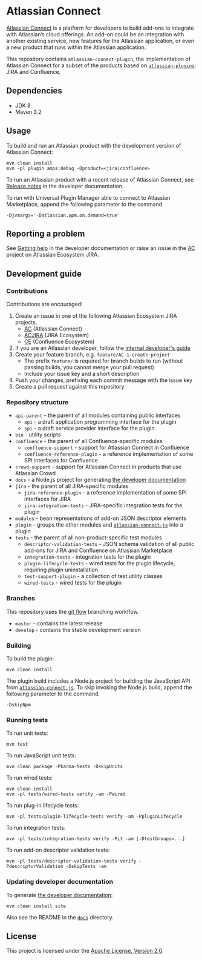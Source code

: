# Atlassian Connect

[Atlassian Connect](https://connect.atlassian.com) is a platform for developers to build add-ons to integrate with
Atlassian’s cloud offerings. An add-on could be an integration with another existing service, new features for the
Atlassian application, or even a new product that runs within the Atlassian application.

This repository contains `atlassian-connect-plugin`, the implementation of Atlassian Connect for a subset of the
products based on [`atlassian-plugins`](https://bitbucket.org/atlassian/atlassian-plugins): JIRA and Confluence.

## Dependencies

* JDK 8
* Maven 3.2

## Usage

To build and run an Atlassian product with the development version of Atlassian Connect:

    mvn clean install
    mvn -pl plugin amps:debug -Dproduct=<jira|confluence>

To run an Atlassian product with a recent release of Atlassian Connect, see
[Release notes](https://developer.atlassian.com/static/connect/docs/latest/resources/release-notes.html) in the
developer documentation.

To run with Universal Plugin Manager able to connect to Atlassian Marketplace, append the following parameter to the command.

    -Djvmargs='-Datlassian.upm.on.demand=true'

## Reporting a problem

See [Getting help](https://developer.atlassian.com/static/connect/docs/latest/resources/getting-help.html) in the
developer documentation or raise an issue in the [AC](https://ecosystem.atlassian.net/browse/AC) project
on Atlassian Ecosystem JIRA.

## Development guide

### Contributions

Contributions are encouraged!

1. Create an issue in one of the following Atlassian Ecosystem JIRA projects.
    * [AC](https://ecosystem.atlassian.net/browse/AC) (Atlassian Connect)
    * [ACJIRA](https://ecosystem.atlassian.net/browse/ACJIRA) (JIRA Ecosystem)
    * [CE](https://ecosystem.atlassian.net/browse/CE) (Confluence Ecosystem)
2. If you are an Atlassian developer, follow the [internal developer's guide](https://extranet.atlassian.com/display/ARA/Atlassian+Connect+Internal+Developer%27s+Guide)
3. Create your feature branch, e.g. `feature/AC-1-create-project`
    * The prefix `feature/` is required for branch builds to run (without passing builds, you cannot merge your pull request)
    * Include your issue key and a short description
4. Push your changes, prefixing each commit message with the issue key
5. Create a pull request against this repository

### Repository structure

* `api-parent` - the parent of all modules containing public interfaces
	* `api` - a draft application programming interface for the plugin
	* `spi` - a draft service provider interface for the plugin
* `bin` - utility scripts
* `confluence` - the parent of all Confluence-specific modules
	* `confluence-support` - support for Atlassian Connect in Confluence
	* `confluence-reference-plugin` - a reference implementation of some SPI interfaces for Confluence
* `crowd-support` - support for Atlassian Connect in products that use Atlassian Crowd
* `docs` - a Node.js project for generating [the developer documentation](https://connect.atlassian.com)
* `jira` - the parent of all JIRA-specific modules
	* `jira-reference-plugin` - a reference implementation of some SPI interfaces for JIRA
	* `jira-integration-tests` - JIRA-specific integration tests for the plugin
* `modules` - bean representations of add-on JSON descriptor elements
* `plugin` - groups the other modules and [`atlassian-connect-js`](https://bitbucket.org/atlassian/atlassian-connect-js) into a plugin
* `tests` - the parent of all non-product-specific test modules
    * `descriptor-validation-tests` - JSON schema validation of all public add-ons for JIRA and Confluence on Atlassian Marketplace
    * `integration-tests` - integration tests for the plugin
    * `plugin-lifecycle-tests` - wired tests for the plugin lifecycle, requiring plugin uninstallation
    * `test-support-plugin` - a collection of test utility classes
    * `wired-tests` - wired tests for the plugin

### Branches

This repository uses the [git flow](https://www.atlassian.com/git/workflows#!workflow-gitflow) branching workflow.

* `master` - contains the latest release
* `develop` - contains the stable development version

### Building

To build the plugin:

    mvn clean install

The plugin build includes a Node.js project for building the JavaScript API from [`atlassian-connect-js`](https://bitbucket.org/atlassian/atlassian-connect-js).
To skip invoking the Node.js build, append the following parameter to the command.

    -DskipNpm

### Running tests

To run unit tests:

    mvn test

To run JavaScript unit tests:

    mvn clean package -Pkarma-tests -DskipUnits

To run wired tests:

    mvn clean install
    mvn -pl tests/wired-tests verify -am -Pwired

To run plug-in lifecycle tests:

    mvn -pl tests/plugin-lifecycle-tests verify -am -PpluginLifecycle

To run integration tests:

    mvn -pl tests/integration-tests verify -Pit -am [-DtestGroups=...]

To run add-on descriptor validation tests:

    mvn -pl tests/descriptor-validation-tests verify -PdescriptorValidation -DskipTests -am

### Updating developer documentation

To generate [the developer documentation](https://connect.atlassian.com):

    mvn clean install site

Also see the README in the [`docs`](docs) directory.

## License

This project is licensed under the [Apache License, Version 2.0](LICENSE.txt).